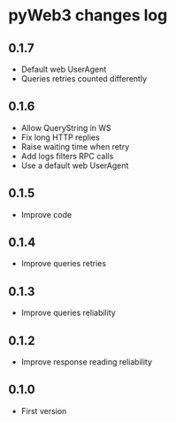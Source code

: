 
# pyWeb3 changes log

## 0.1.7

* Default web UserAgent
* Queries retries counted differently

## 0.1.6

* Allow QueryString in WS
* Fix long HTTP replies
* Raise waiting time when retry
* Add logs filters RPC calls
* Use a default web UserAgent

## 0.1.5

* Improve code

## 0.1.4

* Improve queries retries

## 0.1.3

* Improve queries reliability

## 0.1.2

* Improve response reading reliability

## 0.1.0

* First version
